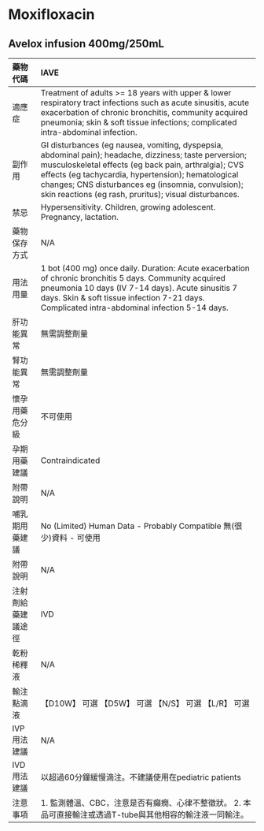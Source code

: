 # Moxifloxacin

## Avelox infusion 400mg/250mL

| 藥物代碼           | IAVE                                                                                                                                                                                                                                                                                                                                 |
|:-------------------|:-------------------------------------------------------------------------------------------------------------------------------------------------------------------------------------------------------------------------------------------------------------------------------------------------------------------------------------|
| 適應症             | Treatment of adults >= 18 years with upper & lower respiratory tract infections such as acute sinusitis, acute exacerbation of chronic bronchitis, community acquired pneumonia; skin & soft tissue infections; complicated intra-abdominal infection.                                                                               |
| 副作用             | GI disturbances (eg nausea, vomiting, dyspepsia, abdominal pain); headache, dizziness; taste perversion; musculoskeletal effects (eg back pain, arthralgia); CVS effects (eg tachycardia, hypertension); hematological changes; CNS disturbances eg (insomnia, convulsion); skin reactions (eg rash, pruritus); visual disturbances. |
| 禁忌               | Hypersensitivity. Children, growing adolescent. Pregnancy, lactation.                                                                                                                                                                                                                                                                |
| 藥物保存方式       | N/A                                                                                                                                                                                                                                                                                                                                  |
| 用法用量           | 1 bot (400 mg) once daily. Duration: Acute exacerbation of chronic bronchitis 5 days. Community acquired pneumonia 10 days (IV 7-14 days). Acute sinusitis 7 days. Skin & soft tissue infection 7-21 days. Complicated intra-abdominal infection 5-14 days.                                                                          |
| 肝功能異常         | 無需調整劑量                                                                                                                                                                                                                                                                                                                         |
| 腎功能異常         | 無需調整劑量                                                                                                                                                                                                                                                                                                                         |
| 懷孕用藥危分級     | 不可使用                                                                                                                                                                                                                                                                                                                             |
| 孕期用藥建議       | Contraindicated                                                                                                                                                                                                                                                                                                                      |
| 附帶說明           | N/A                                                                                                                                                                                                                                                                                                                                  |
| 哺乳期用藥建議     | No (Limited) Human Data - Probably Compatible 無(很少)資料 - 可使用                                                                                                                                                                                                                                                                  |
| 附帶說明           | N/A                                                                                                                                                                                                                                                                                                                                  |
| 注射劑給藥建議途徑 | IVD                                                                                                                                                                                                                                                                                                                                  |
| 乾粉稀釋液         | N/A                                                                                                                                                                                                                                                                                                                                  |
| 輸注點滴液         | 【D10W】 可選  【D5W】 可選  【N/S】 可選  【L/R】 可選                                                                                                                                                                                                                                                                              |
| IVP 用法建議       | N/A                                                                                                                                                                                                                                                                                                                                  |
| IVD 用法建議       | 以超過60分鐘緩慢滴注。不建議使用在pediatric patients                                                                                                                                                                                                                                                                                 |
| 注意事項           | 1. 監測體溫、CBC，注意是否有癲癇、心律不整徵狀。 2. 本品可直接輸注或透過T-tube與其他相容的輸注液一同輸注。                                                                                                                                                                                                                           |

